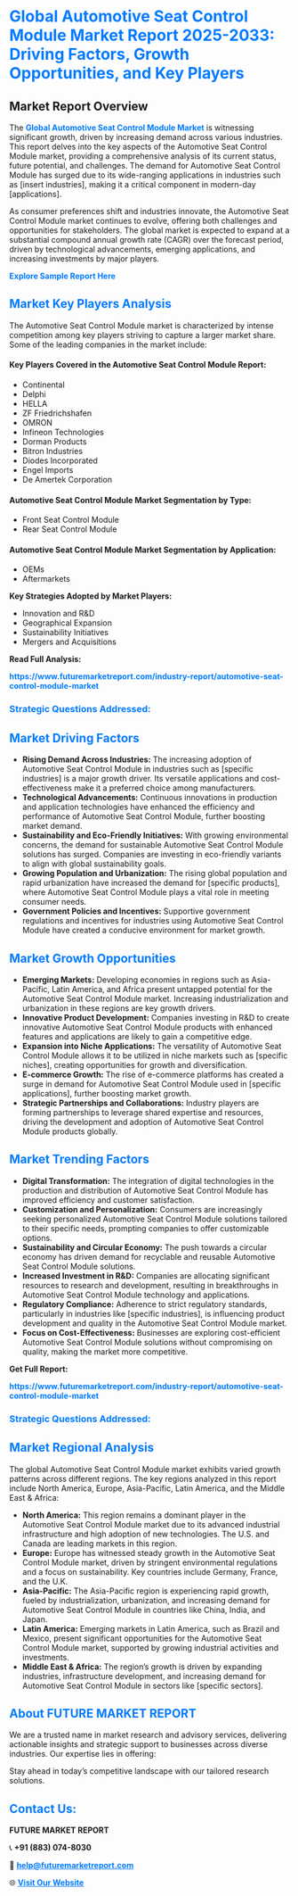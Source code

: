 <h1 style="color: #007BFF;">Global Automotive Seat Control Module Market Report 2025-2033: Driving Factors, Growth Opportunities, and Key Players</h1>

<section id="overview">
<h2>Market Report Overview</h2>
<p>The <a href="https://www.futuremarketreport.com/industry-report/automotive-seat-control-module-market" style="color: #007BFF; text-decoration: none;"><strong>Global Automotive Seat Control Module Market</strong></a> is witnessing significant growth, driven by increasing demand across various industries. This report delves into the key aspects of the Automotive Seat Control Module market, providing a comprehensive analysis of its current status, future potential, and challenges. The demand for Automotive Seat Control Module has surged due to its wide-ranging applications in industries such as [insert industries], making it a critical component in modern-day [applications].</p>
<p>As consumer preferences shift and industries innovate, the Automotive Seat Control Module market continues to evolve, offering both challenges and opportunities for stakeholders. The global market is expected to expand at a substantial compound annual growth rate (CAGR) over the forecast period, driven by technological advancements, emerging applications, and increasing investments by major players.</p>
</section>

<section id="overview">
<p><a href="https://www.futuremarketreport.com/request-sample/reportId=87435" style="color: #007BFF; text-decoration: none;"><strong>Explore Sample Report Here</strong></a></p>
</section>

<section id="key-players">
<h2 style="color: #007BFF;">Market Key Players Analysis</h2>
<p>The Automotive Seat Control Module market is characterized by intense competition among key players striving to capture a larger market share. Some of the leading companies in the market include:</p>
<h4>Key Players Covered in the Automotive Seat Control Module Report:</h4>
<ul><li>Continental</li><li>Delphi</li><li>HELLA</li><li>ZF Friedrichshafen</li><li>OMRON</li><li>Infineon Technologies</li><li>Dorman Products</li><li>Bitron Industries</li><li>Diodes Incorporated</li><li>Engel Imports</li><li>De Amertek Corporation</li></ul>
<h4>Automotive Seat Control Module Market Segmentation by Type:</h4>
<ul><li>Front Seat Control Module</li><li>Rear Seat Control Module</li></ul>

<h4>Automotive Seat Control Module Market Segmentation by Application:</h4>
<ul><li>OEMs</li><li>Aftermarkets</li></ul>
<p><strong>Key Strategies Adopted by Market Players:</strong></p>
<ul>
<li>Innovation and R&D</li>
<li>Geographical Expansion</li>
<li>Sustainability Initiatives</li>
<li>Mergers and Acquisitions</li>
</ul>
</section>

<section>
<p><strong>Read Full Analysis: </strong></p><a href="https://www.futuremarketreport.com/industry-report/automotive-seat-control-module-market" style="color: #007BFF; text-decoration: none;"><strong>https://www.futuremarketreport.com/industry-report/automotive-seat-control-module-market</strong></a>
<h3 style="color: #007BFF;">Strategic Questions Addressed:</h3>
</section>

<section id="driving-factors">
<h2 style="color: #007BFF;">Market Driving Factors</h2>
<ul>
<li><strong>Rising Demand Across Industries:</strong> The increasing adoption of Automotive Seat Control Module in industries such as [specific industries] is a major growth driver. Its versatile applications and cost-effectiveness make it a preferred choice among manufacturers.</li>
<li><strong>Technological Advancements:</strong> Continuous innovations in production and application technologies have enhanced the efficiency and performance of Automotive Seat Control Module, further boosting market demand.</li>
<li><strong>Sustainability and Eco-Friendly Initiatives:</strong> With growing environmental concerns, the demand for sustainable Automotive Seat Control Module solutions has surged. Companies are investing in eco-friendly variants to align with global sustainability goals.</li>
<li><strong>Growing Population and Urbanization:</strong> The rising global population and rapid urbanization have increased the demand for [specific products], where Automotive Seat Control Module plays a vital role in meeting consumer needs.</li>
<li><strong>Government Policies and Incentives:</strong> Supportive government regulations and incentives for industries using Automotive Seat Control Module have created a conducive environment for market growth.</li>
</ul>
</section>

<section id="growth-opportunities">
<h2 style="color: #007BFF;">Market Growth Opportunities</h2>
<ul>
<li><strong>Emerging Markets:</strong> Developing economies in regions such as Asia-Pacific, Latin America, and Africa present untapped potential for the Automotive Seat Control Module market. Increasing industrialization and urbanization in these regions are key growth drivers.</li>
<li><strong>Innovative Product Development:</strong> Companies investing in R&D to create innovative Automotive Seat Control Module products with enhanced features and applications are likely to gain a competitive edge.</li>
<li><strong>Expansion into Niche Applications:</strong> The versatility of Automotive Seat Control Module allows it to be utilized in niche markets such as [specific niches], creating opportunities for growth and diversification.</li>
<li><strong>E-commerce Growth:</strong> The rise of e-commerce platforms has created a surge in demand for Automotive Seat Control Module used in [specific applications], further boosting market growth.</li>
<li><strong>Strategic Partnerships and Collaborations:</strong> Industry players are forming partnerships to leverage shared expertise and resources, driving the development and adoption of Automotive Seat Control Module products globally.</li>
</ul>
</section>

<section id="trending-factors">
<h2 style="color: #007BFF;">Market Trending Factors</h2>
<ul>
<li><strong>Digital Transformation:</strong> The integration of digital technologies in the production and distribution of Automotive Seat Control Module has improved efficiency and customer satisfaction.</li>
<li><strong>Customization and Personalization:</strong> Consumers are increasingly seeking personalized Automotive Seat Control Module solutions tailored to their specific needs, prompting companies to offer customizable options.</li>
<li><strong>Sustainability and Circular Economy:</strong> The push towards a circular economy has driven demand for recyclable and reusable Automotive Seat Control Module solutions.</li>
<li><strong>Increased Investment in R&D:</strong> Companies are allocating significant resources to research and development, resulting in breakthroughs in Automotive Seat Control Module technology and applications.</li>
<li><strong>Regulatory Compliance:</strong> Adherence to strict regulatory standards, particularly in industries like [specific industries], is influencing product development and quality in the Automotive Seat Control Module market.</li>
<li><strong>Focus on Cost-Effectiveness:</strong> Businesses are exploring cost-efficient Automotive Seat Control Module solutions without compromising on quality, making the market more competitive.</li>
</ul>
</section>

<section>
<p><strong>Get Full Report: </strong></p><a href="https://www.futuremarketreport.com/industry-report/automotive-seat-control-module-market" style="color: #007BFF; text-decoration: none;"><strong>https://www.futuremarketreport.com/industry-report/automotive-seat-control-module-market</strong></a>
<h3 style="color: #007BFF;">Strategic Questions Addressed:</h3>
</section>


<section id="regional-analysis">
<h2 style="color: #007BFF;">Market Regional Analysis</h2>
<p>The global Automotive Seat Control Module market exhibits varied growth patterns across different regions. The key regions analyzed in this report include North America, Europe, Asia-Pacific, Latin America, and the Middle East & Africa:</p>
<ul>
<li><strong>North America:</strong> This region remains a dominant player in the Automotive Seat Control Module market due to its advanced industrial infrastructure and high adoption of new technologies. The U.S. and Canada are leading markets in this region.</li>
<li><strong>Europe:</strong> Europe has witnessed steady growth in the Automotive Seat Control Module market, driven by stringent environmental regulations and a focus on sustainability. Key countries include Germany, France, and the U.K.</li>
<li><strong>Asia-Pacific:</strong> The Asia-Pacific region is experiencing rapid growth, fueled by industrialization, urbanization, and increasing demand for Automotive Seat Control Module in countries like China, India, and Japan.</li>
<li><strong>Latin America:</strong> Emerging markets in Latin America, such as Brazil and Mexico, present significant opportunities for the Automotive Seat Control Module market, supported by growing industrial activities and investments.</li>
<li><strong>Middle East & Africa:</strong> The region’s growth is driven by expanding industries, infrastructure development, and increasing demand for Automotive Seat Control Module in sectors like [specific sectors].</li>
</ul>
</section>

<footer>
<h2 style="color: #007BFF;">About FUTURE MARKET REPORT</h2>
<p>We are a trusted name in market research and advisory services, delivering actionable insights and strategic support to businesses across diverse industries. Our expertise lies in offering:</p>

<p>Stay ahead in today’s competitive landscape with our tailored research solutions.</p>

<h2 style="color: #007BFF;">Contact Us:</h2>
<p><strong>FUTURE MARKET REPORT</strong></p>
<p>📞 <strong>+91 (883) 074-8030</strong></p>
<p>📧 <strong><a href="mailto:help@futuremarketreport.com" style="color: #007BFF;">help@futuremarketreport.com</a></strong></p>
<p>🌐 <strong><a href="https://www.futuremarketreport.com/" style="color: #007BFF;">Visit Our Website</a></strong></p>
</footer>